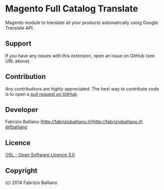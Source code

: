 Magento Full Catalog Translate
==============================

Magento module to translate all your products automatically using Google Translate API.

Support
-------
If you have any issues with this extension, open an issue on GitHub (see URL above).

Contribution
------------
Any contributions are highly appreciated. The best way to contribute code is to open a
[pull request on GitHub](https://help.github.com/articles/using-pull-requests).

Developer
---------
Fabrizio Balliano
[http://fabrizioballiano.it](http://fabrizioballiano.it)  
[@fballiano](https://twitter.com/fballiano)

Licence
-------
[OSL - Open Software Licence 3.0](http://opensource.org/licenses/osl-3.0.php)

Copyright
---------
(c) 2014 Fabrizio Balliano

